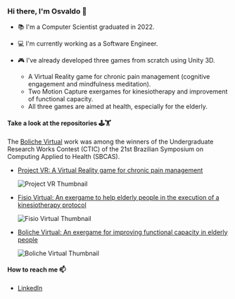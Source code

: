### Hi there, I'm Osvaldo 👋
- 📚 I'm a Computer Scientist graduated in 2022.
- 💻 I'm currently working as a Software Engineer.
- 🎮 I've already developed three games from scratch using Unity 3D.

  - A Virtual Reality game for chronic pain management (cognitive engagement and mindfulness meditation).
  - Two Motion Capture exergames for kinesiotherapy and improvement of functional capacity.
  - All three games are aimed at health, especially for the elderly.

#### Take a look at the repositories 🕹️🏋️
The [Boliche Virtual](https://github.com/OsvaldoBecker/Unity3D-BolicheVirtual) work was among the winners of the Undergraduate Research Works Contest (CTIC) of the 21st Brazilian Symposium on Computing Applied to Health (SBCAS).
- [Project VR: A Virtual Reality game for chronic pain management](https://github.com/OsvaldoBecker/Unity3D-ProjectVR)

  ![Project VR Thumbnail](https://repository-images.githubusercontent.com/586189623/5d8f7928-b8c7-4fdc-abc0-6391742875bd)
- [Fisio Virtual: An exergame to help elderly people in the execution of a kinesiotherapy protocol](https://github.com/OsvaldoBecker/Unity3D-FisioVirtual)

  ![Fisio Virtual Thumbnail](https://repository-images.githubusercontent.com/586188608/eda53454-9bf0-428f-85dd-c65c7cbe1991)
- [Boliche Virtual: An exergame for improving functional capacity in elderly people](https://github.com/OsvaldoBecker/Unity3D-BolicheVirtual)

  ![Boliche Virtual Thumbnail](https://repository-images.githubusercontent.com/586185531/5d03f60e-1724-4fe6-b715-541b087b4843)

#### How to reach me 📫
- [LinkedIn](https://www.linkedin.com/in/osvaldo-becker)
